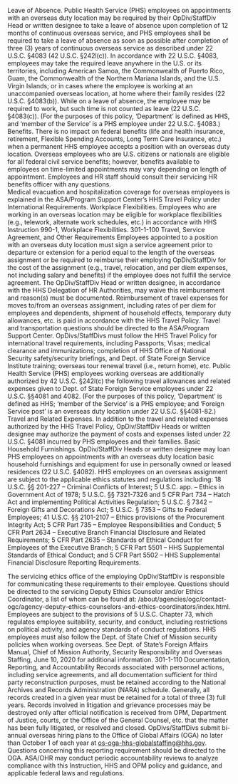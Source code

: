 
Leave of Absence.  Public Health Service (PHS) employees on appointments with an overseas duty location may be required by their OpDiv/StaffDiv Head or written designee to take a leave of absence upon completion of 12 months of continuous overseas service, and PHS employees shall be required to take a leave of absence as soon as possible after completion of three (3) years of continuous overseas service as described under 22 U.S.C. §4083 (42 U.S.C. §242l(c)).  In accordance with 22 U.S.C. §4083, employees may take the required leave anywhere in the U.S. or its territories, including American Samoa, the Commonwealth of Puerto Rico, Guam, the Commonwealth of the Northern Mariana Islands, and the U.S. Virgin Islands; or in cases where the employee is working at an unaccompanied overseas location, at home where their family resides (22 U.S.C. §4083(b)).  While on a leave of absence, the employee may be required to work, but such time is not counted as leave (22 U.S.C. §4083(c)). (For the purposes of this policy, ‘Department’ is defined as HHS, and ‘member of the Service’ is a PHS employee under 22 U.S.C. §4083.)
Benefits.  There is no impact on federal benefits (life and health insurance, retirement, Flexible Spending Accounts, Long Term Care Insurance, etc.) when a permanent HHS employee accepts a position with an overseas duty location.  Overseas employees who are U.S. citizens or nationals are eligible for all federal civil service benefits; however, benefits available to employees on time-limited appointments may vary depending on length of appointment.  Employees and HR staff should consult their servicing HR benefits officer with any questions.      
Medical evacuation and hospitalization coverage for overseas employees is explained in the ASA/Program Support Center’s HHS Travel Policy under International Requirements.
Workplace Flexibilities.  Employees who are working in an overseas location may be eligible for workplace flexibilities (e.g., telework, alternate work schedules, etc.) in accordance with HHS Instruction 990-1, Workplace Flexibilities. 
301-1-100 Travel, Service Agreement, and Other Requirements
Employees appointed to a position with an overseas duty location must sign a service agreement prior to departure or extension for a period equal to the length of the overseas assignment or be required to reimburse their employing OpDiv/StaffDiv for the cost of the assignment (e.g., travel, relocation, and per diem expenses, not including salary and benefits) if the employee does not fulfill the service agreement.  The OpDiv/StaffDiv Head or written designee, in accordance with the HHS Delegation of HR Authorities, may waive this reimbursement and reason(s) must be documented.
Reimbursement of travel expenses for moves to/from an overseas assignment, including rates of per diem for employees and dependents, shipment of household effects, temporary duty allowances, etc. is paid in accordance with the HHS Travel Policy.  Travel and transportation questions should be directed to the ASA/Program Support Center. 
OpDivs/StaffDivs must follow the HHS Travel Policy for international travel requirements, including Passports; Visas; medical clearance and immunizations; completion of HHS Office of National Security safety/security briefings, and Dept. of State Foreign Service Institute training; overseas tour renewal travel (i.e., return home), etc. 
Public Health Service (PHS) employees working overseas are additionally authorized by 42 U.S.C. §242l(c) the following travel allowances and related expenses given to Dept. of State Foreign Service employees under 22 U.S.C. §§4081 and 4082.  (For the purposes of this policy, ‘Department’ is defined as HHS; ‘member of the Service’ is a PHS employee; and ‘Foreign Service post’ is an overseas duty location under 22 U.S.C. §§4081-82.)
Travel and Related Expenses.  In addition to the travel and related expenses authorized by the HHS Travel Policy, OpDiv/StaffDiv Heads or written designee may authorize the payment of costs and expenses listed under 22 U.S.C. §4081 incurred by PHS employees and their families. 
Basic Household Furnishings.  OpDiv/StaffDiv Heads or written designee may loan PHS employees on appointments with an overseas duty location basic household furnishings and equipment for use in personally owned or leased residences (22 U.S.C. §4082).
HHS employees on an overseas assignment are subject to the applicable ethics statutes and regulations including:  18 U.S.C. §§ 201-227  – Criminal Conflicts of Interest; 5 U.S.C. app.  – Ethics in Government Act of 1978; 5 U.S.C. §§ 7321-7326  and 5 CFR Part 734 – Hatch Act and implementing Political Activities Regulation; 5 U.S.C. § 7342  – Foreign Gifts and Decorations Act; 5 U.S.C. § 7353  – Gifts to Federal Employees; 41 U.S.C. §§ 2101-2107  – Ethics provisions of the Procurement Integrity Act; 5 CFR Part 735 – Employee Responsibilities and Conduct; 5 CFR Part 2634 – Executive Branch Financial Disclosure and Related Requirements; 5 CFR Part 2635 – Standards of Ethical Conduct for Employees of the Executive Branch; 5 CFR Part 5501 – HHS Supplemental Standards of Ethical Conduct; and 5 CFR Part 5502 – HHS Supplemental Financial Disclosure Reporting Requirements. 

The servicing ethics office of the employing OpDiv/StaffDiv is responsible for communicating these requirements to their employee.  Questions should be directed to the servicing Deputy Ethics Counselor and/or Ethics Coordinator, a list of whom can be found at: /about/agencies/ogc/contact-ogc/agency-deputy-ethics-counselors-and-ethics-coordinators/index.html.
Employees are subject to the provisions of 5 U.S.C. Chapter 73, which regulates employee suitability, security, and conduct, including restrictions on political activity, and agency standards of conduct regulations.
HHS employees must also follow the Dept. of State Chief of Mission security policies when working overseas.  See Dept. of State’s Foreign Affairs Manual, Chief of Mission Authority, Security Responsibility and Overseas Staffing, June 10, 2020 for additional information.
301-1-110 Documentation, Reporting, and Accountability
Records associated with personnel actions, including service agreements, and all documentation sufficient for third party reconstruction purposes, must be retained according to the National Archives and Records Administration (NARA) schedule.  Generally, all records created in a given year must be retained for a total of three (3) full years.  Records involved in litigation and grievance processes may be destroyed only after official notification is received from OPM, Department of Justice, courts, or the Office of the General Counsel, etc. that the matter has been fully litigated, or resolved and closed.
OpDivs/StaffDivs submit bi-annual overseas hiring plans to the Office of Global Affairs (OGA) no later than October 1 of each year at os-oga-hhs-globalstaffing@hhs.gov.  Questions concerning this reporting requirement should be directed to the OGA.
ASA/OHR may conduct periodic accountability reviews to analyze compliance with this Instruction, HHS and OPM policy and guidance, and applicable federal laws and regulations.